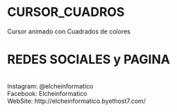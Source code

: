 # CURSOR_CUADROS
Cursor animado con Cuadrados de colores

# REDES SOCIALES y PAGINA
<br>
Instagram: @elcheinformatico
<br>
Facebook: Elcheinformatico
<br>
WebSite: http://elcheinformatico.byethost7.com/
